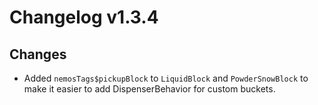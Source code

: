# Changelog v1.3.4

## Changes
- Added `nemosTags$pickupBlock` to `LiquidBlock` and `PowderSnowBlock` to make it easier to add DispenserBehavior for custom buckets.